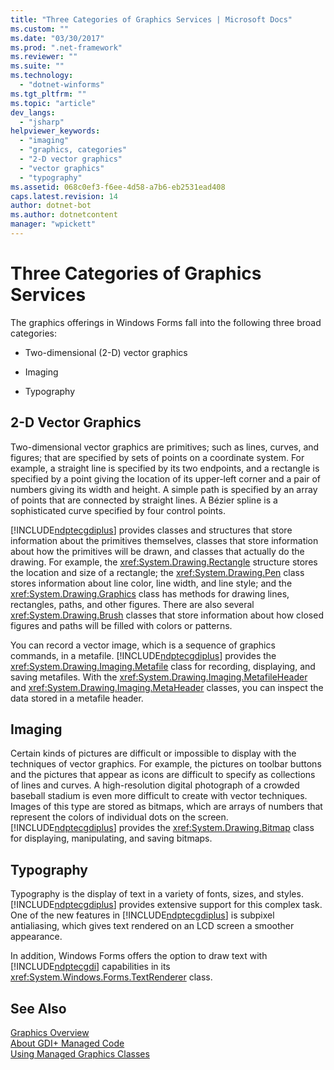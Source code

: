 ```yaml
---
title: "Three Categories of Graphics Services | Microsoft Docs"
ms.custom: ""
ms.date: "03/30/2017"
ms.prod: ".net-framework"
ms.reviewer: ""
ms.suite: ""
ms.technology: 
  - "dotnet-winforms"
ms.tgt_pltfrm: ""
ms.topic: "article"
dev_langs: 
  - "jsharp"
helpviewer_keywords: 
  - "imaging"
  - "graphics, categories"
  - "2-D vector graphics"
  - "vector graphics"
  - "typography"
ms.assetid: 068c0ef3-f6ee-4d58-a7b6-eb2531ead408
caps.latest.revision: 14
author: dotnet-bot
ms.author: dotnetcontent
manager: "wpickett"
---
```

# Three Categories of Graphics Services
The graphics offerings in Windows Forms fall into the following three broad categories:  
  
-   Two-dimensional (2-D) vector graphics  
  
-   Imaging  
  
-   Typography  
  
## 2-D Vector Graphics  
 Two-dimensional vector graphics are primitives; such as lines, curves, and figures; that are specified by sets of points on a coordinate system. For example, a straight line is specified by its two endpoints, and a rectangle is specified by a point giving the location of its upper-left corner and a pair of numbers giving its width and height. A simple path is specified by an array of points that are connected by straight lines. A Bézier spline is a sophisticated curve specified by four control points.  
  
 [!INCLUDE[ndptecgdiplus](../../../../includes/ndptecgdiplus-md.md)] provides classes and structures that store information about the primitives themselves, classes that store information about how the primitives will be drawn, and classes that actually do the drawing. For example, the <xref:System.Drawing.Rectangle> structure stores the location and size of a rectangle; the <xref:System.Drawing.Pen> class stores information about line color, line width, and line style; and the <xref:System.Drawing.Graphics> class has methods for drawing lines, rectangles, paths, and other figures. There are also several <xref:System.Drawing.Brush> classes that store information about how closed figures and paths will be filled with colors or patterns.  
  
 You can record a vector image, which is a sequence of graphics commands, in a metafile. [!INCLUDE[ndptecgdiplus](../../../../includes/ndptecgdiplus-md.md)] provides the <xref:System.Drawing.Imaging.Metafile> class for recording, displaying, and saving metafiles. With the <xref:System.Drawing.Imaging.MetafileHeader> and <xref:System.Drawing.Imaging.MetaHeader> classes, you can inspect the data stored in a metafile header.  
  
## Imaging  
 Certain kinds of pictures are difficult or impossible to display with the techniques of vector graphics. For example, the pictures on toolbar buttons and the pictures that appear as icons are difficult to specify as collections of lines and curves. A high-resolution digital photograph of a crowded baseball stadium is even more difficult to create with vector techniques. Images of this type are stored as bitmaps, which are arrays of numbers that represent the colors of individual dots on the screen. [!INCLUDE[ndptecgdiplus](../../../../includes/ndptecgdiplus-md.md)] provides the <xref:System.Drawing.Bitmap> class for displaying, manipulating, and saving bitmaps.  
  
## Typography  
 Typography is the display of text in a variety of fonts, sizes, and styles. [!INCLUDE[ndptecgdiplus](../../../../includes/ndptecgdiplus-md.md)] provides extensive support for this complex task. One of the new features in [!INCLUDE[ndptecgdiplus](../../../../includes/ndptecgdiplus-md.md)] is subpixel antialiasing, which gives text rendered on an LCD screen a smoother appearance.  
  
 In addition, Windows Forms offers the option to draw text with [!INCLUDE[ndptecgdi](../../../../includes/ndptecgdi-md.md)] capabilities in its <xref:System.Windows.Forms.TextRenderer> class.  
  
## See Also  
 [Graphics Overview](../../../../docs/framework/winforms/advanced/graphics-overview-windows-forms.md)   
 [About GDI+ Managed Code](../../../../docs/framework/winforms/advanced/about-gdi-managed-code.md)   
 [Using Managed Graphics Classes](../../../../docs/framework/winforms/advanced/using-managed-graphics-classes.md)